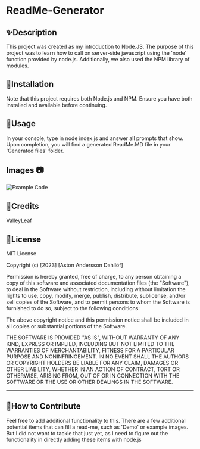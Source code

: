 

# ReadMe-Generator

## ✨Description

This project was created as my introduction to Node.JS. The purpose of this project was to learn how to call on server-side javascript using the 'node' function provided by node.js. Additionally, we also used the NPM library of modules.


## 🚨Installation

Note that this project requires both Node.js and NPM. Ensure you have both installed and available before continuing.


## 🚀Usage

In your console, type in node index.js and answer all prompts that show. Upon completion, you will find a generated ReadMe.MD file in your 'Generated files' folder.

## Images 📷

![Example Code](https://github.com/Valleyleaf/ReadMeGenerator/assets/137734906/93aa7101-698f-4cbc-9638-e3b8239b49b7)

## 👤Credits

ValleyLeaf

## 📝License

MIT License

Copyright (c) [2023] [Aston Andersson Dahllöf]

Permission is hereby granted, free of charge, to any person obtaining a copy of this software and associated documentation files (the "Software"), to deal in the Software without restriction, including without limitation the rights to use, copy, modify, merge, publish, distribute, sublicense, and/or sell copies of the Software, and to permit persons to whom the Software is furnished to do so, subject to the following conditions:

The above copyright notice and this permission notice shall be included in all copies or substantial portions of the Software.

THE SOFTWARE IS PROVIDED "AS IS", WITHOUT WARRANTY OF ANY KIND, EXPRESS OR IMPLIED, INCLUDING BUT NOT LIMITED TO THE WARRANTIES OF MERCHANTABILITY, FITNESS FOR A PARTICULAR PURPOSE AND NONINFRINGEMENT. IN NO EVENT SHALL THE AUTHORS OR COPYRIGHT HOLDERS BE LIABLE FOR ANY CLAIM, DAMAGES OR OTHER LIABILITY, WHETHER IN AN ACTION OF CONTRACT, TORT OR OTHERWISE, ARISING FROM, OUT OF OR IN CONNECTION WITH THE SOFTWARE OR THE USE OR OTHER DEALINGS IN THE SOFTWARE.

---

## 🤝How to Contribute

Feel free to add additional functionality to this. There are a few additional potential items that can fill a read-me, such as 'Demo' or example images. But I did not want to tackle that just yet, as I need to figure out the functionality in directly adding these items with node.js
